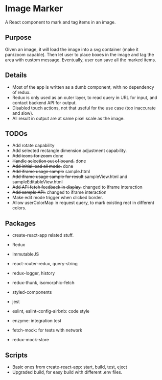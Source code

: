 # Image Marker

A React component to mark and tag items in an image.

## Purpose

Given an image, it will load the image into a svg container (make it pan/zoom capable).
Then let user to place boxes in the image and tag the area with custom message.
Eventually, user can save all the marked items.

## Details

- Most of the app is written as a dumb component, with no dependency of redux.
- Redux is only used as an outer layer, to read query in URL for input, and contact backend API for output.
- Disabled touch actions, not that useful for the use case (too inaccurate and slow).
- All result in output are at same pixel scale as the image.

## TODOs

- Add rotate capability
- Add selected rectangle dimension adjustment capability.
- ~~Add icons for zoom~~ done
- ~~Handle selection out of bound.~~ done
- ~~Add initial load all mode.~~ done
- ~~Add iframe usage sample~~ sample.html
- ~~Add iframe usage sample for result~~ sampleView.html and sampleEditableView.html
- ~~Add API fetch feedback in display.~~ changed to iframe interaction
- ~~Add sample API.~~ changed to iframe interaction
- Make edit mode trigger when clicked border.
- Allow userColorMap in request query, to mark existing rect in different colors.


## Packages

- create-react-app related stuff.
- Redux
- ImmutableJS
- react-router-redux, query-string
- redux-logger, history
- redux-thunk, isomorphic-fetch
- styled-components

- jest
- eslint, eslint-config-airbnb: code style
- enzyme: integration test
- fetch-mock: for tests with network
- redux-mock-store

## Scripts

- Basic ones from create-react-app: start, build, test, eject
- Upgraded build, for easy build with different .env files.
